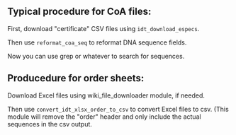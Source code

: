 


Typical procedure for CoA files:
--------------------------------

First, download "certificate" CSV files using ```idt_download_especs```.
     
Then use ```reformat_coa_seq``` to reformat DNA sequence fields.

Now you can use grep or whatever to search for sequences.


Producedure for order sheets:
-----------------------------

Download Excel files using wiki_file_downloader module, if needed.

Then use ```convert_idt_xlsx_order_to_csv``` to convert Excel files to csv.
(This module will remove the "order" header and only include the actual sequences in the csv output.



